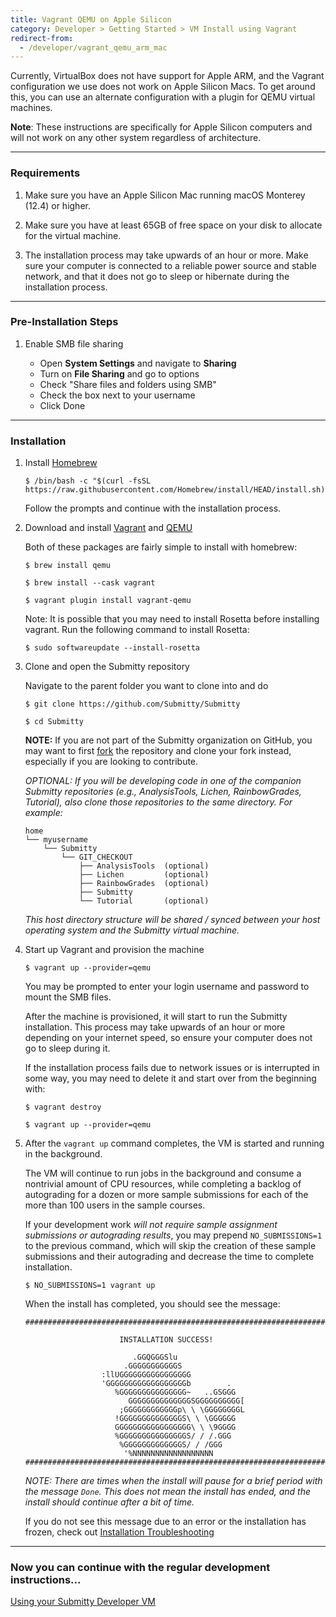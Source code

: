 ```yaml
---
title: Vagrant QEMU on Apple Silicon
category: Developer > Getting Started > VM Install using Vagrant
redirect-from:
  - /developer/vagrant_qemu_arm_mac
---
```


Currently, VirtualBox does not have support for Apple ARM, and the
Vagrant configuration we use does not work on Apple Silicon Macs.
To get around this, you can use an alternate configuration with a
plugin for QEMU virtual machines.

__Note__: These instructions are specifically for Apple Silicon
computers and will not work on any other system regardless of
architecture.

---

### Requirements

1. Make sure you have an Apple Silicon Mac running macOS Monterey
(12.4) or higher.

2. Make sure you have at least 65GB of free space on your disk to
allocate for the virtual machine.

3. The installation process may take upwards of an hour or more.
Make sure your computer is connected to a reliable power source and
stable network, and that it does not go to sleep or hibernate during
the installation process.

---

### Pre-Installation Steps

1. Enable SMB file sharing

   * Open **System Settings** and navigate to **Sharing**
   * Turn on **File Sharing** and go to options
   * Check "Share files and folders using SMB"
   * Check the box next to your username
   * Click Done

---

### Installation

1. Install [Homebrew](https://brew.sh/)
   ```
   $ /bin/bash -c "$(curl -fsSL https://raw.githubusercontent.com/Homebrew/install/HEAD/install.sh)"
   ```
   Follow the prompts and continue with the installation process.

2. Download and install [Vagrant](https://vagrantup.com/) and [QEMU](https://qemu.org/)
   
   Both of these packages are fairly simple to install with homebrew:
   ```
   $ brew install qemu

   $ brew install --cask vagrant

   $ vagrant plugin install vagrant-qemu
   ```
   Note: It is possible that you may need to install Rosetta before installing vagrant. Run the following command to install Rosetta:
   ```
   $ sudo softwareupdate --install-rosetta
   ```

3. Clone and open the Submitty repository

   Navigate to the parent folder you want to clone into and do 
   ```
   $ git clone https://github.com/Submitty/Submitty

   $ cd Submitty
   ```

   **NOTE:** If you are not part of the Submitty organization on
   GitHub, you may want to first
   [fork](https://help.github.com/en/github/getting-started-with-github/fork-a-repo)
   the repository and clone your fork instead, especially if you
   are looking to contribute.
   
   _OPTIONAL: If you will be developing code in one of the companion
   Submitty repositories (e.g., AnalysisTools, Lichen, RainbowGrades, Tutorial), also
   clone those repositories to the same directory.  For example:_

   ```
   home
   └── myusername
       └── Submitty
           └── GIT_CHECKOUT
               ├── AnalysisTools  (optional)
               ├── Lichen         (optional)
               ├── RainbowGrades  (optional)
               ├── Submitty
               └── Tutorial       (optional)
   ```

   _This host directory structure will be shared / synced between
   your host operating system and the Submitty virtual machine._

4. Start up Vagrant and provision the machine

   ```
   $ vagrant up --provider=qemu
   ```

   You may be prompted to enter your login username and password
   to mount the SMB files.

   After the machine is provisioned, it will start to run the
   Submitty installation. This process may take upwards of an hour
   or more depending on your internet speed, so ensure your computer
   does not go to sleep during it.

   If the installation process fails due to network issues or is
   interrupted in some way, you may need to delete it and start
   over from the beginning with:
   ```
   $ vagrant destroy
   
   $ vagrant up --provider=qemu
   ```

5. After the `vagrant up` command completes, the VM is started and
   running in the background.

   The VM will continue to run jobs in the background and consume a
   nontrivial amount of CPU resources, while completing a backlog of
   autograding for a dozen or more sample submissions for each of the
   more than 100 users in the sample courses.

   If your development work *will not require sample assignment
   submissions or autograding results*, you may prepend
   `NO_SUBMISSIONS=1` to the previous command, which will skip the
   creation of these sample submissions and their autograding and
   decrease the time to complete installation.

   ```
   $ NO_SUBMISSIONS=1 vagrant up
   ```

   When the install has completed, you should see the message:
   ```
   #####################################################################

                        INSTALLATION SUCCESS!
   
                           .GGQGGGSlu
                         .GGGGGGGGGGGS
                    :llUGGGGGGGGGGGGGGGG
                    'GGGGGGGGGGGGGGGGGGb        .
                       %GGGGGGGGGGGGGGG~   ..GSGGG
                          GGGGGGGGGGGGGGSGGGGGGGGGG[
                        ;GGGGGGGGGGGGp\ \ \GGGGGGGGL
                       !GGGGGGGGGGGGGGS\ \ \GGGGGG
                       GGGGGGGGGGGGGGGGG\ \ \9GGGG
                       %GGGGGGGGGGGGGGGS/ / /.GGG
                        %GGGGGGGGGGGGGS/ / /GGG
                         '%NNNNNNNNNNNNNNNNNN
   #####################################################################
   ```
   *NOTE: There are times when the install will pause for a brief period with the message `Done`. This does not mean the install has ended, and the install should continue after a bit of time.*

   If you do not see this message due to an error or the installation has frozen,
   check out [Installation Troubleshooting](vm_install_using_vagrant#installation-troubleshooting)

---


### Now you can continue with the regular development instructions...

[Using your Submitty Developer VM](vm_install_using_vagrant#using-your-submitty-developer-vm)
